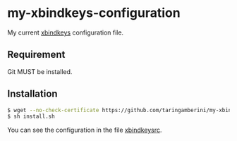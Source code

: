 # my-xbindkeys-configuration
My current [xbindkeys](http://www.nongnu.org/xbindkeys/xbindkeys.html) configuration file.

## Requirement
Git MUST be installed.

## Installation

```bash
$ wget --no-check-certificate https://github.com/taringamberini/my-xbindkeys-configuration/blob/master/install.sh
$ sh install.sh
```

You can see the configuration in the file [xbindkeysrc](xbindkeysrc).
